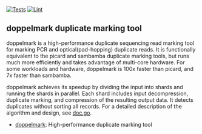 [![Tests](https://github.com/grailbio/doppelmark/actions/workflows/tests.yml/badge.svg)](https://github.com/grailbio/doppelmark/actions/workflows/tests.yml)
[![Lint](https://github.com/grailbio/doppelmark/actions/workflows/lint.yml/badge.svg)](https://github.com/grailbio/doppelmark/actions/workflows/lint.yml)

## doppelmark duplicate marking tool

doppelmark is a high-performance duplicate sequencing read marking
tool for marking PCR and optical(pad-hopping) duplicate reads. It is
functionally equivalent to the picard and sambamba duplicate marking
tools, but runs much more efficiently and takes advantage of
multi-core hardware. For some workloads and hardware, doppelmark is
100x faster than picard, and 7x faster than sambamba.

doppelmark achieves its speedup by dividing the input into shards and
running the shards in parallel. Each shard includes input
decompression, duplicate marking, and compression of the resulting
output data. It detects duplicates without sorting all records. For a 
detailed description of the algorithm and design,
see [doc.go](https://github.com/grailbio/doppelmark/markduplicates/doc.go).

- [doppelmark](https://github.com/grailbio/doppelmark): High-performance duplicate marking tool

